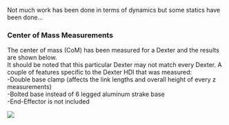 Not much work has been done in terms of dynamics but some statics have been done...

### Center of Mass Measurements

The center of mass (CoM) has been measured for a Dexter and the results are shown below.<br>
It should be noted that this particular Dexter may not match every Dexter.
A couple of features specific to the Dexter HDI that was measured:<br>
-Double base clamp (affects the link lengths and overall height of every z measurements)<br>
-Bolted base instead of 6 legged aluminum strake base<br>
-End-Effector is not included<br>

![](https://user-images.githubusercontent.com/26582517/91360228-e0c9ce80-e7aa-11ea-9465-29e0f4eb875d.PNG)